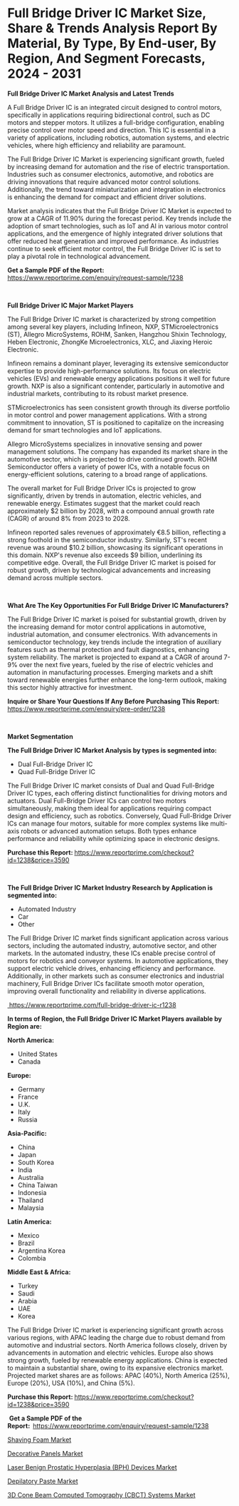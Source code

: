 <p><h1>Full Bridge Driver IC Market Size, Share & Trends Analysis Report By Material, By Type, By End-user, By Region, And Segment Forecasts, 2024 - 2031</h1></p><p><strong>Full Bridge Driver IC Market Analysis and Latest Trends</strong></p>
<p><p>A Full Bridge Driver IC is an integrated circuit designed to control motors, specifically in applications requiring bidirectional control, such as DC motors and stepper motors. It utilizes a full-bridge configuration, enabling precise control over motor speed and direction. This IC is essential in a variety of applications, including robotics, automation systems, and electric vehicles, where high efficiency and reliability are paramount.</p><p>The Full Bridge Driver IC Market is experiencing significant growth, fueled by increasing demand for automation and the rise of electric transportation. Industries such as consumer electronics, automotive, and robotics are driving innovations that require advanced motor control solutions. Additionally, the trend toward miniaturization and integration in electronics is enhancing the demand for compact and efficient driver solutions.</p><p>Market analysis indicates that the Full Bridge Driver IC Market is expected to grow at a CAGR of 11.90% during the forecast period. Key trends include the adoption of smart technologies, such as IoT and AI in various motor control applications, and the emergence of highly integrated driver solutions that offer reduced heat generation and improved performance. As industries continue to seek efficient motor control, the Full Bridge Driver IC is set to play a pivotal role in technological advancement.</p></p>
<p><strong>Get a Sample PDF of the Report:&nbsp;</strong> <a href="https://www.reportprime.com/enquiry/request-sample/1238">https://www.reportprime.com/enquiry/request-sample/1238</a></p>
<p>&nbsp;</p>
<p><strong>Full Bridge Driver IC Major Market Players</strong></p>
<p><p>The Full Bridge Driver IC market is characterized by strong competition among several key players, including Infineon, NXP, STMicroelectronics (ST), Allegro MicroSystems, ROHM, Sanken, Hangzhou Shixin Technology, Heben Electronic, ZhongKe Microelectronics, XLC, and Jiaxing Heroic Electronic. </p><p>Infineon remains a dominant player, leveraging its extensive semiconductor expertise to provide high-performance solutions. Its focus on electric vehicles (EVs) and renewable energy applications positions it well for future growth. NXP is also a significant contender, particularly in automotive and industrial markets, contributing to its robust market presence.</p><p>STMicroelectronics has seen consistent growth through its diverse portfolio in motor control and power management applications. With a strong commitment to innovation, ST is positioned to capitalize on the increasing demand for smart technologies and IoT applications.</p><p>Allegro MicroSystems specializes in innovative sensing and power management solutions. The company has expanded its market share in the automotive sector, which is projected to drive continued growth. ROHM Semiconductor offers a variety of power ICs, with a notable focus on energy-efficient solutions, catering to a broad range of applications.</p><p>The overall market for Full Bridge Driver ICs is projected to grow significantly, driven by trends in automation, electric vehicles, and renewable energy. Estimates suggest that the market could reach approximately $2 billion by 2028, with a compound annual growth rate (CAGR) of around 8% from 2023 to 2028.</p><p>Infineon reported sales revenues of approximately €8.5 billion, reflecting a strong foothold in the semiconductor industry. Similarly, ST's recent revenue was around $10.2 billion, showcasing its significant operations in this domain. NXP's revenue also exceeds $9 billion, underlining its competitive edge. Overall, the Full Bridge Driver IC market is poised for robust growth, driven by technological advancements and increasing demand across multiple sectors.</p></p>
<p>&nbsp;</p>
<p><strong>What Are The Key Opportunities For Full Bridge Driver IC Manufacturers?</strong></p>
<p><p>The Full Bridge Driver IC market is poised for substantial growth, driven by the increasing demand for motor control applications in automotive, industrial automation, and consumer electronics. With advancements in semiconductor technology, key trends include the integration of auxiliary features such as thermal protection and fault diagnostics, enhancing system reliability. The market is projected to expand at a CAGR of around 7-9% over the next five years, fueled by the rise of electric vehicles and automation in manufacturing processes. Emerging markets and a shift toward renewable energies further enhance the long-term outlook, making this sector highly attractive for investment.</p></p>
<p><strong>Inquire or Share Your Questions If Any Before Purchasing This Report:</strong> <a href="https://www.reportprime.com/enquiry/pre-order/1238">https://www.reportprime.com/enquiry/pre-order/1238</a></p>
<p>&nbsp;</p>
<p><strong>Market Segmentation</strong></p>
<p><strong>The Full Bridge Driver IC Market Analysis by types is segmented into:</strong></p>
<p><ul><li>Dual Full-Bridge Driver IC</li><li>Quad Full-Bridge Driver IC</li></ul></p>
<p><p>The Full Bridge Driver IC market consists of Dual and Quad Full-Bridge Driver IC types, each offering distinct functionalities for driving motors and actuators. Dual Full-Bridge Driver ICs can control two motors simultaneously, making them ideal for applications requiring compact design and efficiency, such as robotics. Conversely, Quad Full-Bridge Driver ICs can manage four motors, suitable for more complex systems like multi-axis robots or advanced automation setups. Both types enhance performance and reliability while optimizing space in electronic designs.</p></p>
<p><strong>Purchase this Report:&nbsp;</strong><a href="https://www.reportprime.com/checkout?id=1238&price=3590">https://www.reportprime.com/checkout?id=1238&price=3590</a></p>
<p>&nbsp;</p>
<p><strong>The Full Bridge Driver IC Market Industry Research by Application is segmented into:</strong></p>
<p><ul><li>Automated Industry</li><li>Car</li><li>Other</li></ul></p>
<p><p>The Full Bridge Driver IC market finds significant application across various sectors, including the automated industry, automotive sector, and other markets. In the automated industry, these ICs enable precise control of motors for robotics and conveyor systems. In automotive applications, they support electric vehicle drives, enhancing efficiency and performance. Additionally, in other markets such as consumer electronics and industrial machinery, Full Bridge Driver ICs facilitate smooth motor operation, improving overall functionality and reliability in diverse applications.</p></p>
<p><a href="https://www.reportprime.com/full-bridge-driver-ic-r1238">&nbsp;https://www.reportprime.com/full-bridge-driver-ic-r1238</a></p>
<p><strong>In terms of Region, the Full Bridge Driver IC Market Players available by Region are:</strong></p>
<p>
    <p> <strong> North America: </strong>
        <ul>
            <li>United States</li>
            <li>Canada</li>
        </ul>
        </p> 
    <p> <strong> Europe: </strong>
        <ul>
            <li>Germany</li>
            <li>France</li>
            <li>U.K.</li>
            <li>Italy</li>
            <li>Russia</li>
        </ul>
        </p> 
    <p> <strong> Asia-Pacific: </strong>
        <ul>
            <li>China</li>
            <li>Japan</li>
            <li>South Korea</li>
            <li>India</li>
            <li>Australia</li>
            <li>China Taiwan</li>
            <li>Indonesia</li>
            <li>Thailand</li>
            <li>Malaysia</li>
        </ul>
        </p> 
    <p> <strong> Latin America: </strong>
        <ul>
            <li>Mexico</li>
            <li>Brazil</li>
            <li>Argentina Korea</li>
            <li>Colombia</li>
        </ul>
        </p> 
    <p> <strong> Middle East & Africa: </strong>
        <ul>
            <li>Turkey</li>
            <li>Saudi</li>
            <li>Arabia</li>
            <li>UAE</li>
            <li>Korea</li>
        </ul>
    </p>
    </p>
<p><p>The Full Bridge Driver IC market is experiencing significant growth across various regions, with APAC leading the charge due to robust demand from automotive and industrial sectors. North America follows closely, driven by advancements in automation and electric vehicles. Europe also shows strong growth, fueled by renewable energy applications. China is expected to maintain a substantial share, owing to its expansive electronics market. Projected market shares are as follows: APAC (40%), North America (25%), Europe (20%), USA (10%), and China (5%).</p></p>
<p><strong>Purchase this Report: </strong><a href="https://www.reportprime.com/checkout?id=1238&price=3590">https://www.reportprime.com/checkout?id=1238&price=3590</a></p>
<p>&nbsp;<strong>Get a Sample PDF of the Report:&nbsp;&nbsp;</strong><a href="https://www.reportprime.com/enquiry/request-sample/1238">https://www.reportprime.com/enquiry/request-sample/1238</a></p>
<p><strong></strong></p>
<p><p><a href="https://www.linkedin.com/pulse/shaving-foam-market-investigation-industry-evolution-forecast-ifapf?trackingId=7MbmtjMVR4WHlfFEmgLb5Q%3D%3D">Shaving Foam Market</a></p><p><a href="https://medium.com/@samirmayert184/decorative-panels-market-emerging-trends-and-future-prospects-for-period-from-2024-to-2031-2672e6579c63">Decorative Panels Market</a></p><p><a href="https://issuu.com/reportprime-2/docs/laser-benign-prostatic-hyperplasia-_635159941d6ca3">Laser Benign Prostatic Hyperplasia (BPH) Devices Market</a></p><p><a href="https://medium.com/@samirmayert184/future-ready-strategic-insights-into-the-global-depilatory-paste-market-2024-2031-a480ad393f9f">Depilatory Paste Market</a></p><p><a href="https://issuu.com/reportprime-2/docs/3d-cone-beam-computed-tomography-cb_c763b59cc3963c">3D Cone Beam Computed Tomography (CBCT) Systems Market</a></p></p>